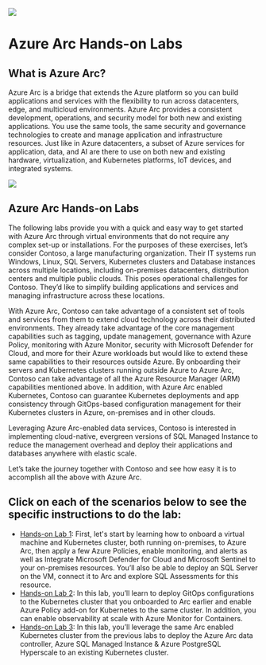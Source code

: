 ![](media/Arc-logo.png)
# Azure Arc Hands-on Labs
## What is Azure Arc?
Azure Arc is a bridge that extends the Azure platform so you can build applications and services with the flexibility to run across datacenters, edge, and multicloud environments. Azure Arc provides a consistent development, operations, and security model for both new and existing applications. You use the same tools, the same security and governance technologies to create and manage application and infrastructure resources. Just like in Azure datacenters, a subset of Azure services for application, data, and AI are there to use on both new and existing hardware, virtualization, and Kubernetes platforms, IoT devices, and integrated systems.
   
![](media/azurearc-flow.png)

## Azure Arc Hands-on Labs
The following labs provide you with a quick and easy way to get started with Azure Arc through virtual environments that do not require any complex set-up or installations. For the purposes of these exercises, let’s consider Contoso, a large manufacturing organization. Their IT systems run Windows, Linux, SQL Servers, Kubernetes clusters and Database instances across multiple locations, including on-premises datacenters, distribution centers and multiple public clouds. This poses operational challenges for Contoso. They’d like to simplify building applications and services and managing infrastructure across these locations.

With Azure Arc, Contoso can take advantage of a consistent set of tools and services from them to extend cloud technology across their distributed environments. They already take advantage of the core management capabilities such as tagging, update management, governance with Azure Policy, monitoring with Azure Monitor, security with Microsoft Defender for Cloud, and more for their Azure workloads but would like to extend these same capabilities to their resources outside Azure. By onboarding their servers and Kubernetes clusters running outside Azure to Azure Arc, Contoso can take advantage of all the Azure Resource Manager (ARM) capabilities mentioned above. In addition, with Azure Arc enabled Kubernetes, Contoso can guarantee Kubernetes deployments and app consistency through GitOps-based configuration management for their Kubernetes clusters in Azure, on-premises and in other clouds.

Leveraging Azure Arc-enabled data services, Contoso is interested in implementing cloud-native, evergreen versions of SQL Managed Instance to reduce the management overhead and deploy their applications and databases anywhere with elastic scale.

Let’s take the journey together with Contoso and see how easy it is to accomplish all the above with Azure Arc.

## Click on each of the scenarios below to see the specific instructions to do the lab:

  * [Hands-on Lab 1](./HOL-1-azure-arc-servers): First, let's start by learning how to onboard a virtual machine and Kubernetes cluster, both running on-premises, to Azure Arc, then apply a few Azure Policies, enable monitoring, and alerts as well as Integrate Microsoft Defender for Cloud and Microsoft Sentinel to your on-premises resources. You’ll also be able to deploy an SQL Server on the VM, connect it to Arc and explore SQL Assessments for this resource.
  * [Hands-on Lab 2](./HOL-2-gitops-cluster): In this lab, you’ll learn to deploy GitOps configurations to the Kubernetes cluster that you onboarded to Arc earlier and enable Azure Policy add-on for Kubernetes to the same cluster. In addition, you can enable observability at scale with Azure Monitor for Containers.
  * [Hands-on Lab 3](./HOL-3-azure-arc-data-services): In this lab, you’ll leverage the same Arc enabled Kubernetes cluster from the previous labs to deploy the Azure Arc data controller, Azure SQL Managed Instance & Azure PostgreSQL Hyperscale to an existing Kubernetes cluster.
